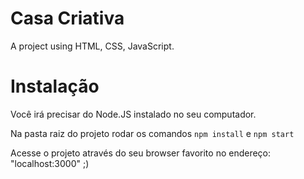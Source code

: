 # Casa Criativa

A project using HTML, CSS, JavaScript.

# Instalação

Você irá precisar do Node.JS instalado no seu computador.

Na pasta raiz do projeto rodar os comandos ```npm install``` e ```npm start```

Acesse o projeto através do seu browser favorito no endereço: "localhost:3000" ;)